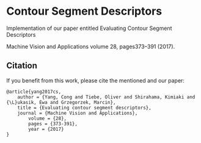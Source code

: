 # Contour Segment Descriptors

Implementation of our paper entitled Evaluating Contour Segment Descriptors

Machine Vision and Applications volume 28, pages373–391 (2017).

## Citation

If you benefit from this work, please cite the mentioned and our paper:

	@article{yang2017cs,
		author = {Yang, Cong and Tiebe, Oliver and Shirahama, Kimiaki and {\L}ukasik, Ewa and Grzegorzek, Marcin},
		title = {Evaluating contour segment descriptors},
		journal = {Machine Vision and Applications},
            volume = {28},
            pages = {373-391},
            year = {2017}
	}
